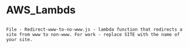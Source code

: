 # AWS_Lambds
## 
    File - Redirect-www-to-no-www.js - lambda function that redirects a site from www to non-www. For work - replace SITE with the name of your site.

